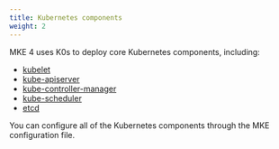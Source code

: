 ```yaml
---
title: Kubernetes components
weight: 2
---
```


MKE 4 uses K0s to deploy core Kubernetes components, including:

- [kubelet](../../configuration/kubernetes/kubelet)
- [kube-apiserver](../../configuration/kubernetes/kube-apiserver)
- [kube-controller-manager](../../configuration/kubernetes/kube-controller-manager)
- [kube-scheduler](../../configuration/kubernetes/kube-scheduler)
- [etcd](../../configuration/kubernetes/etcd)

You can configure all of the Kubernetes components through the MKE
configuration file.